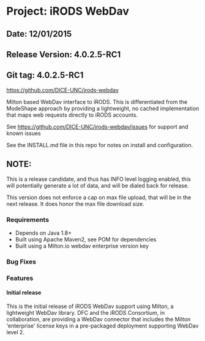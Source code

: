# Project: iRODS WebDav
## Date: 12/01/2015
## Release Version: 4.0.2.5-RC1
## Git tag: 4.0.2.5-RC1


https://github.com/DICE-UNC/irods-webdav

Milton based WebDav interface to iRODS.  This is differentiated from the ModeShape approach by providing a lightweight, no cached implementation that maps web requests directly to iRODS accounts.

See https://github.com/DICE-UNC/irods-webdav/issues for support and known issues

See the INSTALL.md file in this repo for notes on install and configuration.

## NOTE: ##

This is a release candidate, and thus has INFO level logging enabled, this will potentially generate a lot of data, and will be dialed back for release.

This version does not enforce a cap on max file upload, that will be in the next release.  It does honor the max file download size.

### Requirements

* Depends on Java 1.8+
* Built using Apache Maven2, see POM for dependencies
* Built using a Milton.io webdav enterprise version key

### Bug Fixes

### Features

#### Initial release

This is the initial release of iRODS WebDav support using Milton, a lightweight WebDav library.  DFC and the iRODS Consortium, in collaboration, are providing a WebDav connector that includes the Milton 'enterprise' license keys in a pre-packaged deployment supporting WebDav level 2.